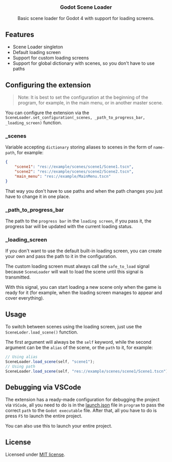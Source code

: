 <div align="center">
	<h3>Godot Scene Loader</h3>
	<p />
	<p>Basic scene loader for Godot 4 with support for loading screens.</p>
</div>

## Features

-   Scene Loader singleton
-   Default loading screen
-   Support for custom loading screens
-   Support for global dictionary with scenes, so you don't have to use paths

## Configuring the extension

> Note: It is best to set the configuration at the beginning of the program, for example, in the main menu, or in another master scene.

You can configure the extension via the `SceneLoader.set_configuration(_scenes, _path_to_progress_bar, _loading_screen)` function.

### \_scenes

Variable accepting `dictionary` storing aliases to scenes in the form of `name-path`, for example:

```json
{
	"scene1": "res://example/scenes/scene1/Scene1.tscn",
	"scene2": "res://example/scenes/scene2/Scene2.tscn",
	"main_menu": "res://example/MainMenu.tscn"
}
```

That way you don't have to use paths and when the path changes you just have to change it in one place.

### \_path_to_progress_bar

The path to the `progress bar` in the `loading screen`, if you pass it, the progress bar will be updated with the current loading status.

### \_loading_screen

If you don't want to use the default built-in loading screen, you can create your own and pass the path to it in the configuration.

The custom loading screen must always call the `safe_to_load` signal because `SceneLoader` will wait to load the scene until this signal is transmitted.

With this signal, you can start loading a new scene only when the game is ready for it (for example, when the loading screen manages to appear and cover everything).

## Usage

To switch between scenes using the loading screen, just use the `SceneLoder.load_scene()` function.

The first argument will always be the `self` keyword, while the second argument can be the `alias` of the scene, or the `path` to it, for example:

```ts
// Using alias
SceneLoader.load_scene(self, "scene1");
// Using path
SceneLoader.load_scene(self, "res://example/scenes/scene1/Scene1.tscn");
```

## Debugging via VSCode

The extension has a ready-made configuration for debugging the project via `VSCode`, all you need to do is in the [launch.json](.vscode/launch.json) file in `program` to pass the correct `path` to the `Godot executable` file.
After that, all you have to do is press `F5` to launch the entire project.

You can also use this to launch your entire project.

## License

Licensed under [MIT license](./LICENSE).
